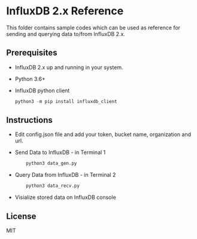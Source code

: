 # InfluxDB 2.x Reference

This folder contains sample codes which can be used as reference for sending and querying data to/from InfluxDB 2.x.

## Prerequisites
- InfluxDB 2.x up and running in your system.
- Python 3.6+
- InfluxDB python client

    ```py
    python3 -m pip install influxdb_client
    ```

## Instructions
- Edit config.json file and add your token, bucket name, organization and url.
- Send Data to InfluxDB - in Terminal 1

    ```py
        python3 data_gen.py
    ```
- Query Data from InfluxDB - in Terminal 2

    ```py
        python3 data_recv.py
    ```
- Visialize stored data on InfluxDB console

## License

MIT